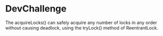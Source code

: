 # DevChallenge
The acquireLocks()  can safely acquire any number of locks in any order without causing deadlock, using the tryLock() method of ReentrantLock. 
